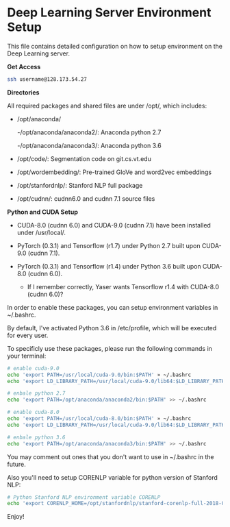# Deep Learning Server Environment Setup
This file contains detailed configuration on how to setup environment on the Deep Learning server.

**Get Access**

```bash
ssh username@128.173.54.27
```

**Directories**

All required packages and shared files are under /opt/, which includes:

- /opt/anaconda/

  -/opt/anaconda/anaconda2/: Anaconda python 2.7 
  
  -/opt/anaconda/anaconda3/: Anaconda python 3.6
  
- /opt/code/: Segmentation code on git.cs.vt.edu

- /opt/wordembedding/: Pre-trained GloVe and word2vec embeddings

- /opt/stanfordnlp/: Stanford NLP full package

- /opt/cudnn/: cudnn6.0 and cudnn 7.1 source files


**Python and CUDA Setup**

- CUDA-8.0 (cudnn 6.0) and CUDA-9.0 (cudnn 7.1) have been installed under /usr/local/. 

- PyTorch (0.3.1) and Tensorflow (r1.7) under Python 2.7 built upon CUDA-9.0 (cudnn 7.1).

- PyTorch (0.3.1) and Tensorflow (r1.4) under Python 3.6 built upon CUDA-8.0 (cudnn 6.0).

  - If I remember correctly, Yaser wants Tensorflow r1.4 with CUDA-8.0 (cudnn 6.0)?

In order to enable these packages, you can setup environment variables in ~/.bashrc.

By default, I've activated Python 3.6 in /etc/profile, which will be executed for every user. 

To specificly use these packages, please run the following commands in your terminal:

``` bash
# enable cuda-9.0
echo 'export PATH=/usr/local/cuda-9.0/bin:$PATH' » ~/.bashrc
echo 'export LD_LIBRARY_PATH=/usr/local/cuda-9.0/lib64:$LD_LIBRARY_PATH' >> ~/.bashrc

# enbale python 2.7
echo 'export PATH=/opt/anaconda/anaconda2/bin:$PATH' >> ~/.bashrc

# enable cuda-8.0
echo 'export PATH=/usr/local/cuda-8.0/bin:$PATH' » ~/.bashrc
echo 'export LD_LIBRARY_PATH=/usr/local/cuda-9.0/lib64:$LD_LIBRARY_PATH' >> ~/.bashrc

# enbale python 3.6
echo 'export PATH=/opt/anaconda/anaconda3/bin:$PATH' >> ~/.bashrc
```

You may comment out ones that you don't want to use in ~/.bashrc in the future.

Also you'll need to setup CORENLP variable for python version of Stanford NLP:

``` bash
# Python Stanford NLP environment variable CORENLP
echo 'export CORENLP_HOME=/opt/stanfordnlp/stanford-corenlp-full-2018-02-27/' >> ~/.bashrc
```

Enjoy!
